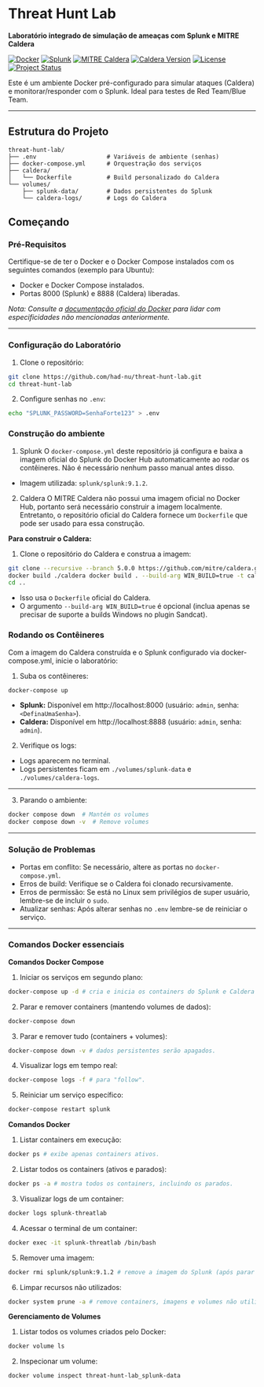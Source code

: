 # Threat Hunt Lab  
**Laboratório integrado de simulação de ameaças com Splunk e MITRE Caldera**  

[![Docker](https://img.shields.io/badge/Docker-2CA5E0?style=flat&logo=docker&logoColor=white)](https://www.docker.com) 
[![Splunk](https://img.shields.io/badge/Splunk-000000?style=flat&logo=splunk&logoColor=white)](https://www.splunk.com)
[![MITRE Caldera](https://img.shields.io/badge/MITRE%20Caldera-2CA5E0?style=flat&logo=github&logoColor=white)](https://github.com/mitre/caldera)
[![Caldera Version](https://img.shields.io/badge/Caldera-v5.0.0-blue)](https://github.com/mitre/caldera/releases/tag/v5.0.0)
[![License](https://img.shields.io/badge/License-Apache%202.0-blue.svg)](https://opensource.org/licenses/Apache-2.0)
[![Project Status](https://img.shields.io/badge/Status-Active-brightgreen)](https://github.com/mitre/caldera)

Este é um ambiente Docker pré-configurado para simular ataques (Caldera) e monitorar/responder com o Splunk. Ideal para testes de Red Team/Blue Team.

---

## Estrutura do Projeto
```text
threat-hunt-lab/
├── .env                    # Variáveis de ambiente (senhas)
├── docker-compose.yml      # Orquestração dos serviços
├── caldera/
│   └── Dockerfile          # Build personalizado do Caldera
└── volumes/
    ├── splunk-data/        # Dados persistentes do Splunk
    └── caldera-logs/       # Logs do Caldera
```
## Começando
### Pré-Requisitos
Certifique-se de ter o Docker e o Docker Compose instalados com os seguintes comandos (exemplo para Ubuntu):

- Docker e Docker Compose instalados.
- Portas 8000 (Splunk) e 8888 (Caldera) liberadas.

*Nota:
Consulte a [documentação oficial do Docker](https://docs.docker.com/engine/install/ubuntu/) para lidar com especificidades não mencionadas anteriormente.*

---

### Configuração do Laboratório
1. Clone o repositório:
``` bash
git clone https://github.com/had-nu/threat-hunt-lab.git
cd threat-hunt-lab
```
2. Configure senhas no `.env`:
``` bash
echo "SPLUNK_PASSWORD=SenhaForte123" > .env
```
### Construção do ambiente
1. Splunk
O `docker-compose.yml` deste repositório já configura e baixa a imagem oficial do Splunk do Docker Hub automaticamente ao rodar os contêineres. Não é necessário nenhum passo manual antes disso.
- Imagem utilizada: `splunk/splunk:9.1.2`.

2. Caldera
O MITRE Caldera não possui uma imagem oficial no Docker Hub, portanto será necessário construir a imagem localmente. Entretanto, o repositório oficial do Caldera fornece um `Dockerfile` que pode ser usado para essa construção.

**Para construir o Caldera:**

1. Clone o repositório do Caldera e construa a imagem:
``` bash
git clone --recursive --branch 5.0.0 https://github.com/mitre/caldera.git caldera
docker build ./caldera docker build . --build-arg WIN_BUILD=true -t caldera:latest
cd ..
```
- Isso usa o `Dockerfile` oficial do Caldera.
- O argumento `--build-arg WIN_BUILD=true` é opcional (inclua apenas se precisar de suporte a builds Windows no plugin Sandcat).

### Rodando os Contêineres
Com a imagem do Caldera construída e o Splunk configurado via docker-compose.yml, inicie o laboratório:

1. Suba os contêineres:
``` bash
docker-compose up
```
- **Splunk:** Disponível em http://localhost:8000 (usuário: `admin`, senha: `<DefinaUmaSenha>`).
- **Caldera:** Disponível em http://localhost:8888 (usuário: `admin`, senha: `admin`).
2. Verifique os logs:
- Logs aparecem no terminal.
- Logs persistentes ficam em `./volumes/splunk-data` e `./volumes/caldera-logs`.

---

3. Parando o ambiente:
``` bash
docker compose down  # Mantém os volumes
docker compose down -v  # Remove volumes
```
---

### Solução de Problemas
- Portas em conflito: Se necessário, altere as portas no `docker-compose.yml`.
- Erros de build: Verifique se o Caldera foi clonado recursivamente.
- Erros de permissão: Se está no Linux sem privilégios de super usuário, lembre-se de incluir o `sudo`.
- Atualizar senhas: Após alterar senhas no `.env` lembre-se de reiniciar o serviço.

---

### Comandos Docker essenciais
**Comandos Docker Compose**
1. Iniciar os serviços em segundo plano:
``` bash
docker-compose up -d # cria e inicia os containers do Splunk e Caldera em modo detached.
```
2. Parar e remover containers (mantendo volumes de dados):
``` bash
docker-compose down
```
3. Parar e remover tudo (containers + volumes):
``` bash
docker-compose down -v # dados persistentes serão apagados.
```
4. Visualizar logs em tempo real:
``` bash
docker-compose logs -f # para "follow".
```
5. Reiniciar um serviço específico:
``` bash
docker-compose restart splunk
```

**Comandos Docker**
1. Listar containers em execução:
``` bash
docker ps # exibe apenas containers ativos.
```
2. Listar todos os containers (ativos e parados):
``` bash
docker ps -a # mostra todos os containers, incluindo os parados.
```
3. Visualizar logs de um container:
``` bash
docker logs splunk-threatlab
```
4. Acessar o terminal de um container:
``` bash
docker exec -it splunk-threatlab /bin/bash
```
5. Remover uma imagem:
``` bash
docker rmi splunk/splunk:9.1.2 # remove a imagem do Splunk (após parar containers dependentes).
```
6. Limpar recursos não utilizados:
``` bash
docker system prune -a # remove containers, imagens e volumes não utilizados (use com cuidado).
```

**Gerenciamento de Volumes**
1. Listar todos os volumes criados pelo Docker:
``` bash
docker volume ls
```
2. Inspecionar um volume:
``` bash
docker volume inspect threat-hunt-lab_splunk-data
```

